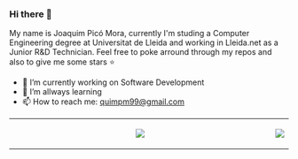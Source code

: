 ### Hi there 👋

My name is Joaquim Picó Mora, currently I'm studing a Computer Engineering degree at Universitat de Lleida and working in Lleida.net as a Junior R&D Technician.
Feel free to poke arround through my repos and also to give me some stars :star:

- 🔭 I’m currently working on Software Development
- 🌱 I’m allways learning
- 📫 How to reach me: quimpm99@gmail.com

<table style="width:100%; border: none;" align="center">
  <tr style="width:100%" align="center">
    <td style="width:100%" align="center">
      <p style="width:100%">
        <a href="https://github-readme-stats.vercel.app/api?username=quimpm&show_icons=true&theme=react">
          <img src="https://github-readme-stats.vercel.app/api?username=quimpm&show_icons=true&theme=react" />
        </a> 
      </p>
    </td>
    <td style="width:100%" align="center">
      <p style="width:100%">
        <a href="https://github-readme-stats.vercel.app/api/top-langs/?username=quimpm&langs_count=8">
          <img src="https://github-readme-stats.vercel.app/api/top-langs/?username=quimpm&langs_count=8" />
        </a> 
      </p>
     </td>
  </tr>
</table>


